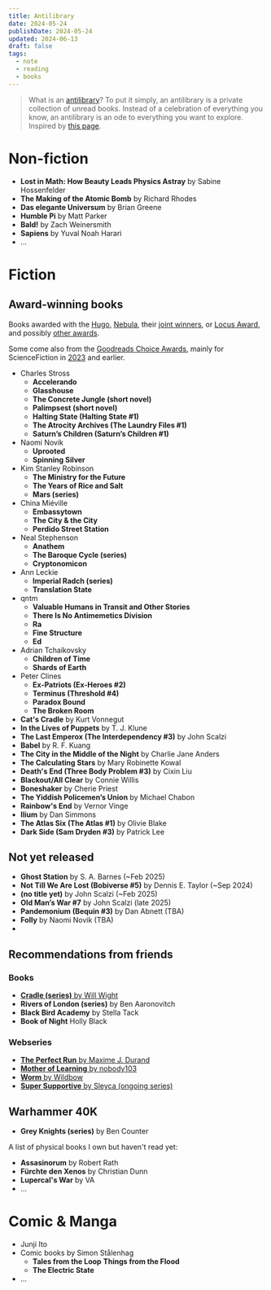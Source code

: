 ```yaml
---
title: Antilibrary
date: 2024-05-24
publishDate: 2024-05-24
updated: 2024-06-13
draft: false
tags:
  - note
  - reading
  - books
---
```


> What is an [antilibrary](https://nesslabs.com/antilibrary)? To put it simply, an antilibrary is a private collection of unread books. Instead of a celebration of everything you know, an antilibrary is an ode to everything you want to explore.  
> Inspired by [this page](https://jzhao.zyx/books).

# Non-fiction

- **Lost in Math: How Beauty Leads Physics Astray** by Sabine Hossenfelder
- **The Making of the Atomic Bomb** by Richard Rhodes
- **Das elegante Universum** by Brian Greene
- **Humble Pi** by Matt Parker
- **Bald!** by Zach Weinersmith
- **Sapiens** by Yuval Noah Harari
- ...

# Fiction

## Award-winning books

Books awarded with the [Hugo](https://de.wikipedia.org/wiki/Hugo_Award), [Nebula](https://de.wikipedia.org/wiki/Nebula_Award), their [joint winners](https://en.wikipedia.org/wiki/List_of_joint_winners_of_the_Hugo_and_Nebula_awards), or [Locus Award](https://de.wikipedia.org/wiki/Locus_Award), and possibly [other awards](https://en.wikipedia.org/wiki/List_of_science_fiction_and_fantasy_literary_awards).

Some come also from the [Goodreads Choice Awards](https://www.goodreads.com/choiceawards/), mainly for ScienceFiction in [2023](https://www.goodreads.com/choiceawards/best-science-fiction-books-2023) and earlier.

-  Charles Stross
	- **Accelerando**
	- **Glasshouse**
	- **The Concrete Jungle (short novel)**
	- **Palimpsest (short novel)**
	- **Halting State (Halting State #1)**
	- **The Atrocity Archives (The Laundry Files #1)**
	- **Saturn’s Children (Saturn’s Children #1)**
- Naomi Novik
	- **Uprooted**
	- **Spinning Silver**
- Kim Stanley Robinson
	- **The Ministry for the Future**
	- **The Years of Rice and Salt**
	- **Mars (series)**
- China Miéville
	- **Embassytown**
	- **The City & the City**
	- **Perdido Street Station**
- Neal Stephenson
	- **Anathem**
	- **The Baroque Cycle (series)**
	- **Cryptonomicon**
- Ann Leckie
	- **Imperial Radch (series)**
	- **Translation State**
- qntm
	- **Valuable Humans in Transit and Other Stories**
	- **There Is No Antimemetics Division**
	- **Ra**
	- **Fine Structure**
	- **Ed**
- Adrian Tchaikovsky
	- **Children of Time** 
	- **Shards of Earth**
- Peter Clines
	- **Ex-Patriots (Ex-Heroes #2)**
	- **Terminus (Threshold #4)**
	- **Paradox Bound**
	- **The Broken Room**
- **Cat's Cradle** by Kurt Vonnegut
- **In the Lives of Puppets** by T. J. Klune
- **The Last Emperox (The Interdependency #3)** by John Scalzi
- **Babel** by R. F. Kuang
- **The City in the Middle of the Night** by Charlie Jane Anders
- **The Calculating Stars** by Mary Robinette Kowal
- **Death's End (Three Body Problem #3)** by Cixin Liu
- **Blackout/All Clear** by Connie Willis
- **Boneshaker** by Cherie Priest
- **The Yiddish Policemen’s Union** by Michael Chabon
- **Rainbow's End** by Vernor Vinge
- **Ilium** by Dan Simmons
- **The Atlas Six (The Atlas #1)** by Olivie Blake
- **Dark Side (Sam Dryden #3)** by Patrick Lee


## Not yet released

- **Ghost Station** by S. A. Barnes (~Feb 2025)
- **Not Till We Are Lost (Bobiverse #5)** by Dennis E. Taylor (~Sep 2024)
- **(no title yet)** by John Scalzi (~Feb 2025)
- **Old Man’s War #7** by John Scalzi (late 2025)
- **Pandemonium (Bequin #3)** by Dan Abnett (TBA)
- **Folly** by Naomi Novik (TBA)
- 

## Recommendations from friends


### Books

- [**Cradle (series)** by Will Wight](https://www.goodreads.com/series/192821-cradle)
- **Rivers of London (series)** by Ben Aaronovitch
- **Black Bird Academy** by Stella Tack
- **Book of Night** Holly Black

### Webseries

- [**The Perfect Run** by Maxime J. Durand](https://www.royalroad.com/fiction/36735/the-perfect-run)
- [**Mother of Learning** by nobody103](https://www.royalroad.com/fiction/21220/mother-of-learning)
- [**Worm** by Wildbow](https://parahumans.wordpress.com/)
- [**Super Supportive** by Sleyca (ongoing series)](https://www.royalroad.com/fiction/63759/super-supportive)

## Warhammer 40K

- **Grey Knights (series)** by Ben Counter

A list of physical books I own but haven't read yet:

- **Assasinorum** by Robert Rath
- **Fürchte den Xenos** by Christian Dunn 
- **Lupercal's War** by VA
- ...

# Comic & Manga

- Junji Ito
- Comic books by Simon Stålenhag
	- **Tales from the Loop**
	  **Things from the Flood**
	- **The Electric State**
- ...


